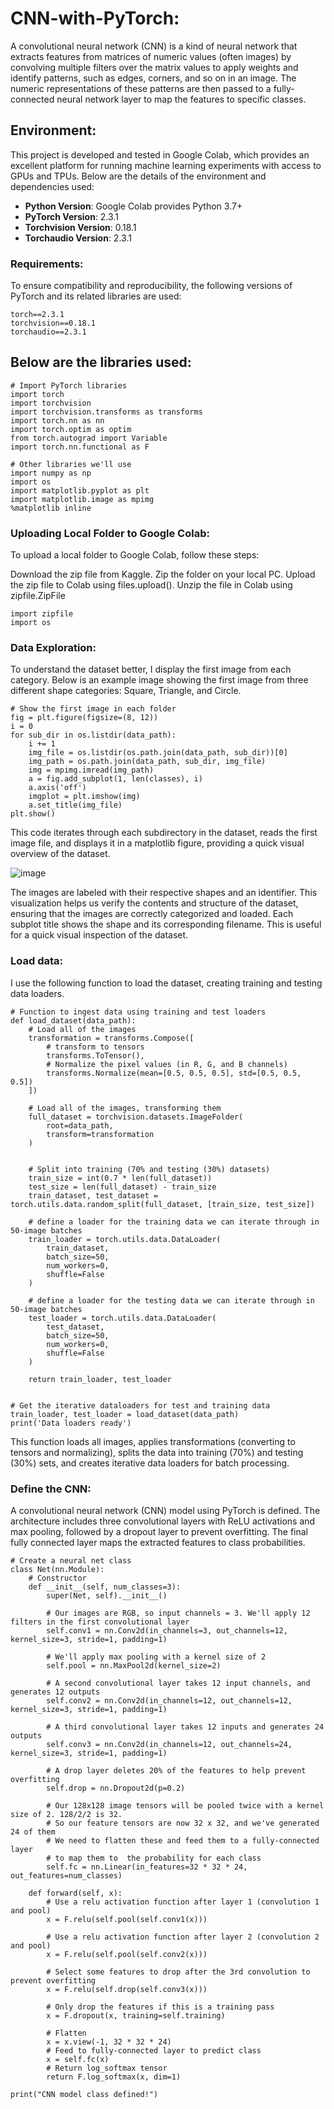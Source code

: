 # CNN-with-PyTorch:

A convolutional neural network (CNN) is a kind of neural network that extracts features from matrices of numeric values (often images) by convolving multiple filters over the matrix values to apply weights and identify patterns, such as edges, corners, and so on in an image. The numeric representations of these patterns are then passed to a fully-connected neural network layer to map the features to specific classes.

## Environment:

This project is developed and tested in Google Colab, which provides an excellent platform for running machine learning experiments with access to GPUs and TPUs. Below are the details of the environment and dependencies used:

- **Python Version**: Google Colab provides Python 3.7+
- **PyTorch Version**: 2.3.1
- **Torchvision Version**: 0.18.1
- **Torchaudio Version**: 2.3.1

### Requirements:

To ensure compatibility and reproducibility, the following versions of PyTorch and its related libraries are used:

```
torch==2.3.1
torchvision==0.18.1
torchaudio==2.3.1
```

## Below are the libraries used:

```
# Import PyTorch libraries
import torch
import torchvision
import torchvision.transforms as transforms
import torch.nn as nn
import torch.optim as optim
from torch.autograd import Variable
import torch.nn.functional as F

# Other libraries we'll use
import numpy as np
import os
import matplotlib.pyplot as plt
import matplotlib.image as mpimg
%matplotlib inline
```

### Uploading Local Folder to Google Colab:
To upload a local folder to Google Colab, follow these steps:

Download the zip file from Kaggle.
Zip the folder on your local PC.
Upload the zip file to Colab using files.upload().
Unzip the file in Colab using zipfile.ZipFile

```
import zipfile
import os
```

### Data Exploration:
To understand the dataset better, I display the first image from each category. Below is an example image showing the first image from three different shape categories: Square, Triangle, and Circle.

```
# Show the first image in each folder
fig = plt.figure(figsize=(8, 12))
i = 0
for sub_dir in os.listdir(data_path):
    i += 1
    img_file = os.listdir(os.path.join(data_path, sub_dir))[0]
    img_path = os.path.join(data_path, sub_dir, img_file)
    img = mpimg.imread(img_path)
    a = fig.add_subplot(1, len(classes), i)
    a.axis('off')
    imgplot = plt.imshow(img)
    a.set_title(img_file)
plt.show()

```
This code iterates through each subdirectory in the dataset, reads the first image file, and displays it in a matplotlib figure, providing a quick visual overview of the dataset.

![image](https://github.com/Tima-R/CNN-with-PyTorch/assets/116596345/d31f8d82-562b-4682-8233-1b773aeac102)


The images are labeled with their respective shapes and an identifier. This visualization helps us verify the contents and structure of the dataset, ensuring that the images are correctly categorized and loaded. Each subplot title shows the shape and its corresponding filename. This is useful for a quick visual inspection of the dataset.

### Load data:
I use the following function to load the dataset, creating training and testing data loaders.

```
# Function to ingest data using training and test loaders
def load_dataset(data_path):
    # Load all of the images
    transformation = transforms.Compose([
        # transform to tensors
        transforms.ToTensor(),
        # Normalize the pixel values (in R, G, and B channels)
        transforms.Normalize(mean=[0.5, 0.5, 0.5], std=[0.5, 0.5, 0.5])
    ])

    # Load all of the images, transforming them
    full_dataset = torchvision.datasets.ImageFolder(
        root=data_path,
        transform=transformation
    )


    # Split into training (70% and testing (30%) datasets)
    train_size = int(0.7 * len(full_dataset))
    test_size = len(full_dataset) - train_size
    train_dataset, test_dataset = torch.utils.data.random_split(full_dataset, [train_size, test_size])

    # define a loader for the training data we can iterate through in 50-image batches
    train_loader = torch.utils.data.DataLoader(
        train_dataset,
        batch_size=50,
        num_workers=0,
        shuffle=False
    )

    # define a loader for the testing data we can iterate through in 50-image batches
    test_loader = torch.utils.data.DataLoader(
        test_dataset,
        batch_size=50,
        num_workers=0,
        shuffle=False
    )

    return train_loader, test_loader


# Get the iterative dataloaders for test and training data
train_loader, test_loader = load_dataset(data_path)
print('Data loaders ready')

```

This function loads all images, applies transformations (converting to tensors and normalizing), splits the data into training (70%) and testing (30%) sets, and creates iterative data loaders for batch processing.


### Define the CNN:
A convolutional neural network (CNN) model using PyTorch is defined. The architecture includes three convolutional layers with ReLU activations and max pooling, followed by a dropout layer to prevent overfitting. The final fully connected layer maps the extracted features to class probabilities.

```
# Create a neural net class
class Net(nn.Module):
    # Constructor
    def __init__(self, num_classes=3):
        super(Net, self).__init__()
        
        # Our images are RGB, so input channels = 3. We'll apply 12 filters in the first convolutional layer
        self.conv1 = nn.Conv2d(in_channels=3, out_channels=12, kernel_size=3, stride=1, padding=1)
        
        # We'll apply max pooling with a kernel size of 2
        self.pool = nn.MaxPool2d(kernel_size=2)
        
        # A second convolutional layer takes 12 input channels, and generates 12 outputs
        self.conv2 = nn.Conv2d(in_channels=12, out_channels=12, kernel_size=3, stride=1, padding=1)
        
        # A third convolutional layer takes 12 inputs and generates 24 outputs
        self.conv3 = nn.Conv2d(in_channels=12, out_channels=24, kernel_size=3, stride=1, padding=1)
        
        # A drop layer deletes 20% of the features to help prevent overfitting
        self.drop = nn.Dropout2d(p=0.2)
        
        # Our 128x128 image tensors will be pooled twice with a kernel size of 2. 128/2/2 is 32.
        # So our feature tensors are now 32 x 32, and we've generated 24 of them
        # We need to flatten these and feed them to a fully-connected layer
        # to map them to  the probability for each class
        self.fc = nn.Linear(in_features=32 * 32 * 24, out_features=num_classes)

    def forward(self, x):
        # Use a relu activation function after layer 1 (convolution 1 and pool)
        x = F.relu(self.pool(self.conv1(x)))
      
        # Use a relu activation function after layer 2 (convolution 2 and pool)
        x = F.relu(self.pool(self.conv2(x)))
        
        # Select some features to drop after the 3rd convolution to prevent overfitting
        x = F.relu(self.drop(self.conv3(x)))
        
        # Only drop the features if this is a training pass
        x = F.dropout(x, training=self.training)
        
        # Flatten
        x = x.view(-1, 32 * 32 * 24)
        # Feed to fully-connected layer to predict class
        x = self.fc(x)
        # Return log_softmax tensor 
        return F.log_softmax(x, dim=1)
    
print("CNN model class defined!")

```










































